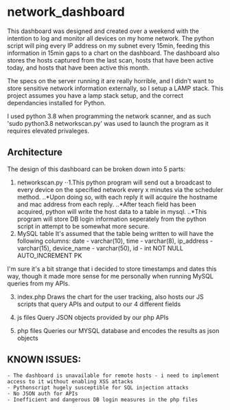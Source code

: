 # network_dashboard

This dashboard was designed and created over a weekend with the intention to log and monitor all devices on my home network. The python script will ping every IP address on my subnet every 15min, feeding this information in 15min gaps to a chart on the dashboard. The dashboard also stores the hosts captured from the last scan, hosts that have been active today, and hosts that have been active this month. 

The specs on the server running it are really horrible, and I didn't want to store sensitive network information externally, so I setup a LAMP stack. This project assumes you have a lamp stack setup, and the correct dependancies installed for Python.

I used python 3.8 when programming the network scanner, and as such 'sudo python3.8 networkscan.py' was used to launch the program as it requires elevated privaleges.

## Architecture


The design of this dashboard can be broken down into 5 parts:

1. networkscan.py
	⋅⋅1.This python program will send out a broadcast to every device on the specified network every x minutes via the scheduler method.
	..*Upon doing so, with each reply it will acquire the hostname and mac address from each reply.
	..*After teach field has been acquired, python will write the host data to a table in mysql.
	..*This program will store DB login information seperately from the python script in attempt to be somewhat more secure.
2. MySQL table
	It's assumed that the table being written to will have the following columns:
	date - varchar(10),
	time - varchar(8),
	ip_address - varchar(15),
	device_name - varchar(50),
	id - int NOT NULL AUTO_INCREMENT PK

I'm sure it's a bit strange that i decided to store timestamps and dates this way, though it made more sense for me personally when running MySQL queries from my APIs.

3. index.php
	Draws the chart for the user tracking, also hosts our JS scripts that query APIs and output to our 4 different fields

4. js files
	Query JSON objects provided by our php APIs

5. php files
	Queries our MYSQL database and encodes the results as json objects


## KNOWN ISSUES:
	- The dashboard is unavailable for remote hosts - i need to implement access to it without enabling XSS attacks
	- Pythonscript hugely susceptible for SQL injection attacks
	- No JSON auth for APIs
	- Inefficient and dangerous DB login measures in the php files
